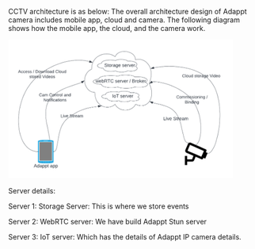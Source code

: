 
CCTV architecture is as below:
The overall architecture design of Adappt camera includes mobile app, cloud and camera. 
The following diagram shows how the mobile app, the cloud, and the camera work.

<img src="images/Adappt CCTV flow.png" width=90% height=60%>

Server details:

Server 1: Storage Server: This is where we store events

Server 2: WebRTC server: We have build Adappt Stun server

Server 3: IoT server: Which has the details of Adappt IP camera details.


